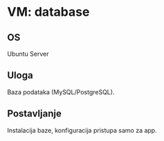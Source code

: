 ﻿# VM: database

## OS
Ubuntu Server

## Uloga
Baza podataka (MySQL/PostgreSQL).

## Postavljanje
Instalacija baze, konfiguracija pristupa samo za app.

